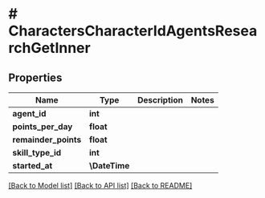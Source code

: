 # # CharactersCharacterIdAgentsResearchGetInner

## Properties

Name | Type | Description | Notes
------------ | ------------- | ------------- | -------------
**agent_id** | **int** |  |
**points_per_day** | **float** |  |
**remainder_points** | **float** |  |
**skill_type_id** | **int** |  |
**started_at** | **\DateTime** |  |

[[Back to Model list]](../../README.md#models) [[Back to API list]](../../README.md#endpoints) [[Back to README]](../../README.md)
